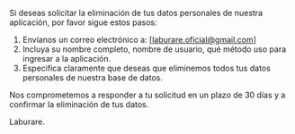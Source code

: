 Si deseas solicitar la eliminación de tus datos personales de nuestra aplicación, por favor sigue estos pasos:

1. Envíanos un correo electrónico a: [laburare.oficial@gmail.com]
2. Incluya su nombre completo, nombre de usuario, qué método uso para ingresar a la aplicación.
3. Especifica claramente que deseas que eliminemos todos tus datos personales de nuestra base de datos.

Nos comprometemos a responder a tu solicitud en un plazo de 30 días y a confirmar la eliminación de tus datos.

Laburare.
